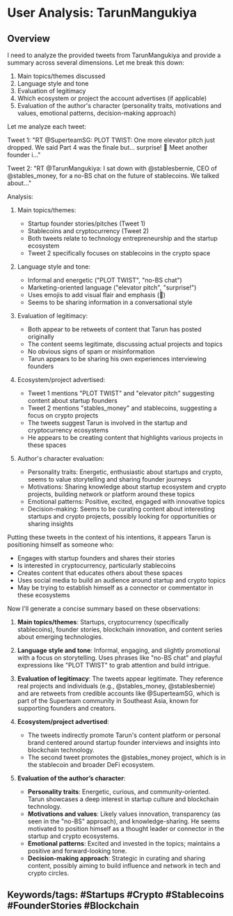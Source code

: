 # User Analysis: TarunMangukiya

## Overview

<think>
I need to analyze the provided tweets from TarunMangukiya and provide a summary across several dimensions. Let me break this down:

1. Main topics/themes discussed
2. Language style and tone
3. Evaluation of legitimacy
4. Which ecosystem or project the account advertises (if applicable)
5. Evaluation of the author's character (personality traits, motivations and values, emotional patterns, decision-making approach)

Let me analyze each tweet:

Tweet 1:
"RT @SuperteamSG: PLOT TWIST: One more elevator pitch just dropped. We said Part 4 was the finale but... surprise! 🎯
Meet another founder i…"

Tweet 2:
"RT @TarunMangukiya: I sat down with @stablesbernie, CEO of @stables_money, for a no-BS chat on the future of stablecoins.
We talked about…"

Analysis:

1. Main topics/themes:
   - Startup founder stories/pitches (Tweet 1)
   - Stablecoins and cryptocurrency (Tweet 2)
   - Both tweets relate to technology entrepreneurship and the startup ecosystem
   - Tweet 2 specifically focuses on stablecoins in the crypto space

2. Language style and tone:
   - Informal and energetic ("PLOT TWIST", "no-BS chat")
   - Marketing-oriented language ("elevator pitch", "surprise!")
   - Uses emojis to add visual flair and emphasis (🎯)
   - Seems to be sharing information in a conversational style

3. Evaluation of legitimacy:
   - Both appear to be retweets of content that Tarun has posted originally
   - The content seems legitimate, discussing actual projects and topics
   - No obvious signs of spam or misinformation
   - Tarun appears to be sharing his own experiences interviewing founders

4. Ecosystem/project advertised:
   - Tweet 1 mentions "PLOT TWIST" and "elevator pitch" suggesting content about startup founders
   - Tweet 2 mentions "stables_money" and stablecoins, suggesting a focus on crypto projects
   - The tweets suggest Tarun is involved in the startup and cryptocurrency ecosystems
   - He appears to be creating content that highlights various projects in these spaces

5. Author's character evaluation:
   - Personality traits: Energetic, enthusiastic about startups and crypto, seems to value storytelling and sharing founder journeys
   - Motivations: Sharing knowledge about startup ecosystem and crypto projects, building network or platform around these topics
   - Emotional patterns: Positive, excited, engaged with innovative topics
   - Decision-making: Seems to be curating content about interesting startups and crypto projects, possibly looking for opportunities or sharing insights

Putting these tweets in the context of his intentions, it appears Tarun is positioning himself as someone who:
- Engages with startup founders and shares their stories
- Is interested in cryptocurrency, particularly stablecoins
- Creates content that educates others about these spaces
- Uses social media to build an audience around startup and crypto topics
- May be trying to establish himself as a connector or commentator in these ecosystems

Now I'll generate a concise summary based on these observations:
</think>

1. **Main topics/themes**: Startups, cryptocurrency (specifically stablecoins), founder stories, blockchain innovation, and content series about emerging technologies.

2. **Language style and tone**: Informal, engaging, and slightly promotional with a focus on storytelling. Uses phrases like "no-BS chat" and playful expressions like "PLOT TWIST" to grab attention and build intrigue.

3. **Evaluation of legitimacy**: The tweets appear legitimate. They reference real projects and individuals (e.g., @stables_money, @stablesbernie) and are retweets from credible accounts like @SuperteamSG, which is part of the Superteam community in Southeast Asia, known for supporting founders and creators.

4. **Ecosystem/project advertised**:  
   - The tweets indirectly promote Tarun's content platform or personal brand centered around startup founder interviews and insights into blockchain technology.  
   - The second tweet promotes the @stables_money project, which is in the stablecoin and broader DeFi ecosystem.

5. **Evaluation of the author’s character**:  
   - **Personality traits**: Energetic, curious, and community-oriented. Tarun showcases a deep interest in startup culture and blockchain technology.  
   - **Motivations and values**: Likely values innovation, transparency (as seen in the "no-BS" approach), and knowledge-sharing. He seems motivated to position himself as a thought leader or connector in the startup and crypto ecosystems.  
   - **Emotional patterns**: Excited and invested in the topics; maintains a positive and forward-looking tone.  
   - **Decision-making approach**: Strategic in curating and sharing content, possibly aiming to build influence and network in tech and crypto circles.

**Keywords/tags**: #Startups #Crypto #Stablecoins #FounderStories #Blockchain
---
